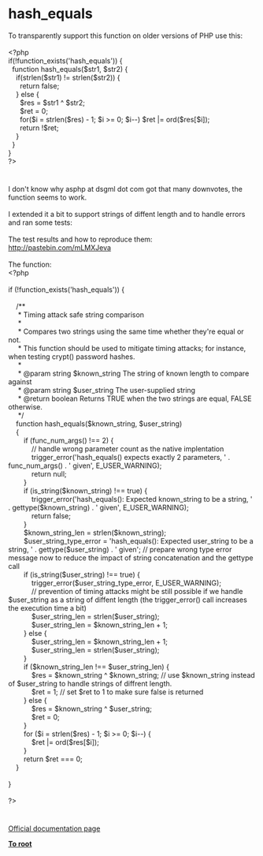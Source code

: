 # hash_equals




<div class="phpcode"><span class="html">
To transparently support this function on older versions of PHP use this:<br><br><span class="default">&lt;?php<br></span><span class="keyword">if(!</span><span class="default">function_exists</span><span class="keyword">(</span><span class="string">&apos;hash_equals&apos;</span><span class="keyword">)) {<br>&#xA0; function </span><span class="default">hash_equals</span><span class="keyword">(</span><span class="default">$str1</span><span class="keyword">, </span><span class="default">$str2</span><span class="keyword">) {<br>&#xA0; &#xA0; if(</span><span class="default">strlen</span><span class="keyword">(</span><span class="default">$str1</span><span class="keyword">) != </span><span class="default">strlen</span><span class="keyword">(</span><span class="default">$str2</span><span class="keyword">)) {<br>&#xA0; &#xA0; &#xA0; return </span><span class="default">false</span><span class="keyword">;<br>&#xA0; &#xA0; } else {<br>&#xA0; &#xA0; &#xA0; </span><span class="default">$res </span><span class="keyword">= </span><span class="default">$str1 </span><span class="keyword">^ </span><span class="default">$str2</span><span class="keyword">;<br>&#xA0; &#xA0; &#xA0; </span><span class="default">$ret </span><span class="keyword">= </span><span class="default">0</span><span class="keyword">;<br>&#xA0; &#xA0; &#xA0; for(</span><span class="default">$i </span><span class="keyword">= </span><span class="default">strlen</span><span class="keyword">(</span><span class="default">$res</span><span class="keyword">) - </span><span class="default">1</span><span class="keyword">; </span><span class="default">$i </span><span class="keyword">&gt;= </span><span class="default">0</span><span class="keyword">; </span><span class="default">$i</span><span class="keyword">--) </span><span class="default">$ret </span><span class="keyword">|= </span><span class="default">ord</span><span class="keyword">(</span><span class="default">$res</span><span class="keyword">[</span><span class="default">$i</span><span class="keyword">]);<br>&#xA0; &#xA0; &#xA0; return !</span><span class="default">$ret</span><span class="keyword">;<br>&#xA0; &#xA0; }<br>&#xA0; }<br>}<br></span><span class="default">?&gt;</span>
</span>
</div>
  

#


<div class="phpcode"><span class="html">
I don&apos;t know why asphp at dsgml dot com got that many downvotes, the function seems to work.<br><br>I extended it a bit to support strings of diffent length and to handle errors and ran some tests:<br><br>The test results and how to reproduce them: <a href="http://pastebin.com/mLMXJeva" rel="nofollow" target="_blank">http://pastebin.com/mLMXJeva</a><br><br>The function:<br><span class="default">&lt;?php<br><br></span><span class="keyword">if (!</span><span class="default">function_exists</span><span class="keyword">(</span><span class="string">&apos;hash_equals&apos;</span><span class="keyword">)) {<br><br>&#xA0; &#xA0; </span><span class="comment">/**<br>&#xA0; &#xA0;&#xA0; * Timing attack safe string comparison<br>&#xA0; &#xA0;&#xA0; * <br>&#xA0; &#xA0;&#xA0; * Compares two strings using the same time whether they&apos;re equal or not.<br>&#xA0; &#xA0;&#xA0; * This function should be used to mitigate timing attacks; for instance, when testing crypt() password hashes.<br>&#xA0; &#xA0;&#xA0; * <br>&#xA0; &#xA0;&#xA0; * @param string $known_string The string of known length to compare against<br>&#xA0; &#xA0;&#xA0; * @param string $user_string The user-supplied string<br>&#xA0; &#xA0;&#xA0; * @return boolean Returns TRUE when the two strings are equal, FALSE otherwise.<br>&#xA0; &#xA0;&#xA0; */<br>&#xA0; &#xA0; </span><span class="keyword">function </span><span class="default">hash_equals</span><span class="keyword">(</span><span class="default">$known_string</span><span class="keyword">, </span><span class="default">$user_string</span><span class="keyword">)<br>&#xA0; &#xA0; {<br>&#xA0; &#xA0; &#xA0; &#xA0; if (</span><span class="default">func_num_args</span><span class="keyword">() !== </span><span class="default">2</span><span class="keyword">) {<br>&#xA0; &#xA0; &#xA0; &#xA0; &#xA0; &#xA0; </span><span class="comment">// handle wrong parameter count as the native implentation<br>&#xA0; &#xA0; &#xA0; &#xA0; &#xA0; &#xA0; </span><span class="default">trigger_error</span><span class="keyword">(</span><span class="string">&apos;hash_equals() expects exactly 2 parameters, &apos; </span><span class="keyword">. </span><span class="default">func_num_args</span><span class="keyword">() . </span><span class="string">&apos; given&apos;</span><span class="keyword">, </span><span class="default">E_USER_WARNING</span><span class="keyword">);<br>&#xA0; &#xA0; &#xA0; &#xA0; &#xA0; &#xA0; return </span><span class="default">null</span><span class="keyword">;<br>&#xA0; &#xA0; &#xA0; &#xA0; }<br>&#xA0; &#xA0; &#xA0; &#xA0; if (</span><span class="default">is_string</span><span class="keyword">(</span><span class="default">$known_string</span><span class="keyword">) !== </span><span class="default">true</span><span class="keyword">) {<br>&#xA0; &#xA0; &#xA0; &#xA0; &#xA0; &#xA0; </span><span class="default">trigger_error</span><span class="keyword">(</span><span class="string">&apos;hash_equals(): Expected known_string to be a string, &apos; </span><span class="keyword">. </span><span class="default">gettype</span><span class="keyword">(</span><span class="default">$known_string</span><span class="keyword">) . </span><span class="string">&apos; given&apos;</span><span class="keyword">, </span><span class="default">E_USER_WARNING</span><span class="keyword">);<br>&#xA0; &#xA0; &#xA0; &#xA0; &#xA0; &#xA0; return </span><span class="default">false</span><span class="keyword">;<br>&#xA0; &#xA0; &#xA0; &#xA0; }<br>&#xA0; &#xA0; &#xA0; &#xA0; </span><span class="default">$known_string_len </span><span class="keyword">= </span><span class="default">strlen</span><span class="keyword">(</span><span class="default">$known_string</span><span class="keyword">);<br>&#xA0; &#xA0; &#xA0; &#xA0; </span><span class="default">$user_string_type_error </span><span class="keyword">= </span><span class="string">&apos;hash_equals(): Expected user_string to be a string, &apos; </span><span class="keyword">. </span><span class="default">gettype</span><span class="keyword">(</span><span class="default">$user_string</span><span class="keyword">) . </span><span class="string">&apos; given&apos;</span><span class="keyword">; </span><span class="comment">// prepare wrong type error message now to reduce the impact of string concatenation and the gettype call<br>&#xA0; &#xA0; &#xA0; &#xA0; </span><span class="keyword">if (</span><span class="default">is_string</span><span class="keyword">(</span><span class="default">$user_string</span><span class="keyword">) !== </span><span class="default">true</span><span class="keyword">) {<br>&#xA0; &#xA0; &#xA0; &#xA0; &#xA0; &#xA0; </span><span class="default">trigger_error</span><span class="keyword">(</span><span class="default">$user_string_type_error</span><span class="keyword">, </span><span class="default">E_USER_WARNING</span><span class="keyword">);<br>&#xA0; &#xA0; &#xA0; &#xA0; &#xA0; &#xA0; </span><span class="comment">// prevention of timing attacks might be still possible if we handle $user_string as a string of diffent length (the trigger_error() call increases the execution time a bit)<br>&#xA0; &#xA0; &#xA0; &#xA0; &#xA0; &#xA0; </span><span class="default">$user_string_len </span><span class="keyword">= </span><span class="default">strlen</span><span class="keyword">(</span><span class="default">$user_string</span><span class="keyword">);<br>&#xA0; &#xA0; &#xA0; &#xA0; &#xA0; &#xA0; </span><span class="default">$user_string_len </span><span class="keyword">= </span><span class="default">$known_string_len </span><span class="keyword">+ </span><span class="default">1</span><span class="keyword">;<br>&#xA0; &#xA0; &#xA0; &#xA0; } else {<br>&#xA0; &#xA0; &#xA0; &#xA0; &#xA0; &#xA0; </span><span class="default">$user_string_len </span><span class="keyword">= </span><span class="default">$known_string_len </span><span class="keyword">+ </span><span class="default">1</span><span class="keyword">;<br>&#xA0; &#xA0; &#xA0; &#xA0; &#xA0; &#xA0; </span><span class="default">$user_string_len </span><span class="keyword">= </span><span class="default">strlen</span><span class="keyword">(</span><span class="default">$user_string</span><span class="keyword">);<br>&#xA0; &#xA0; &#xA0; &#xA0; }<br>&#xA0; &#xA0; &#xA0; &#xA0; if (</span><span class="default">$known_string_len </span><span class="keyword">!== </span><span class="default">$user_string_len</span><span class="keyword">) {<br>&#xA0; &#xA0; &#xA0; &#xA0; &#xA0; &#xA0; </span><span class="default">$res </span><span class="keyword">= </span><span class="default">$known_string </span><span class="keyword">^ </span><span class="default">$known_string</span><span class="keyword">; </span><span class="comment">// use $known_string instead of $user_string to handle strings of diffrent length.<br>&#xA0; &#xA0; &#xA0; &#xA0; &#xA0; &#xA0; </span><span class="default">$ret </span><span class="keyword">= </span><span class="default">1</span><span class="keyword">; </span><span class="comment">// set $ret to 1 to make sure false is returned<br>&#xA0; &#xA0; &#xA0; &#xA0; </span><span class="keyword">} else {<br>&#xA0; &#xA0; &#xA0; &#xA0; &#xA0; &#xA0; </span><span class="default">$res </span><span class="keyword">= </span><span class="default">$known_string </span><span class="keyword">^ </span><span class="default">$user_string</span><span class="keyword">;<br>&#xA0; &#xA0; &#xA0; &#xA0; &#xA0; &#xA0; </span><span class="default">$ret </span><span class="keyword">= </span><span class="default">0</span><span class="keyword">;<br>&#xA0; &#xA0; &#xA0; &#xA0; }<br>&#xA0; &#xA0; &#xA0; &#xA0; for (</span><span class="default">$i </span><span class="keyword">= </span><span class="default">strlen</span><span class="keyword">(</span><span class="default">$res</span><span class="keyword">) - </span><span class="default">1</span><span class="keyword">; </span><span class="default">$i </span><span class="keyword">&gt;= </span><span class="default">0</span><span class="keyword">; </span><span class="default">$i</span><span class="keyword">--) {<br>&#xA0; &#xA0; &#xA0; &#xA0; &#xA0; &#xA0; </span><span class="default">$ret </span><span class="keyword">|= </span><span class="default">ord</span><span class="keyword">(</span><span class="default">$res</span><span class="keyword">[</span><span class="default">$i</span><span class="keyword">]);<br>&#xA0; &#xA0; &#xA0; &#xA0; }<br>&#xA0; &#xA0; &#xA0; &#xA0; return </span><span class="default">$ret </span><span class="keyword">=== </span><span class="default">0</span><span class="keyword">;<br>&#xA0; &#xA0; }<br><br>}<br><br></span><span class="default">?&gt;</span>
</span>
</div>
  

#

[Official documentation page](https://www.php.net/manual/en/function.hash-equals.php)

**[To root](/README.md)**